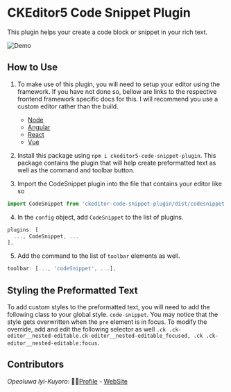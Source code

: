 # CKEditor5 Code Snippet Plugin

This plugin helps your create a code block or snippet in your rich text.

![Demo](https://res.cloudinary.com/iyikuyoro/image/upload/v1574861568/GitHub%20Readme%20Images/Screenshot_2019-11-27_at_14.31.53.png)

## How to Use

1) To make use of this plugin, you will need to setup your editor using the framework. If you have not done so, bellow are links to the respective frontend framework specific docs for this. I will recommend you use a custom editor rather than the build.

   - [Node](https://ckeditor.com/docs/ckeditor5/latest/framework/guides/quick-start.html)
   - [Angular](https://ckeditor.com/docs/ckeditor5/latest/builds/guides/integration/frameworks/angular.html#quick-start)
   - [React](https://ckeditor.com/docs/ckeditor5/latest/builds/guides/integration/frameworks/react.html#quick-start)
   - [Vue](https://ckeditor.com/docs/ckeditor5/latest/builds/guides/integration/frameworks/vuejs.html)

2) Install this package using `npm i ckeditor5-code-snippet-plugin`. This package contains the plugin that will help create preformatted text as well as the command and toolbar button.

3) Import the CodeSnippet plugin into the file that contains your editor like so

```javascript
import CodeSnippet from 'ckeditor-code-snippet-plugin/dist/codesnippet';
```

4) In the `config` object, add `CodeSnippet` to the list of plugins.

```javascript
plugins: [
  ..., CodeSnippet, ...
],
```

5) Add the command to the list of `toolbar` elements as well.

```javascript
toolbar: [..., 'codeSnippet', ...],
```

## Styling the Preformatted Text

To add custom styles to the preformatted text, you will need to add the following class to your global style. `code-snippet`. You may notice that the style gets overwritten when the `pre` element is in focus. To modify the override, add and edit the following selector as well `.ck .ck-editor__nested-editable.ck-editor__nested-editable_focused, .ck .ck-editor__nested-editable:focus`.

## Contributors

_Opeoluwa Iyi-Kuyoro_: 👨🏿[Profile](https://github.com/IyiKuyoro) - [WebSite](https://iyikuyoro.com)
